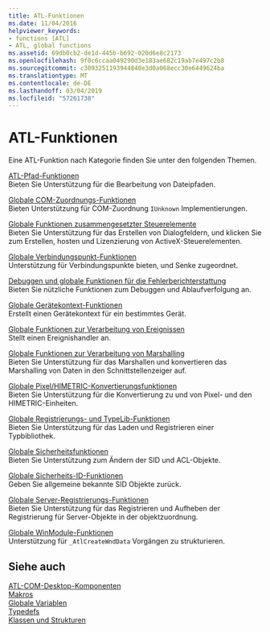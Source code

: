 ```yaml
---
title: ATL-Funktionen
ms.date: 11/04/2016
helpviewer_keywords:
- functions [ATL]
- ATL, global functions
ms.assetid: 69db0cb2-de1d-445b-b692-020d6e8c2173
ms.openlocfilehash: 9f0c6ccaa049290d3e183ae682c19ab7e497c2b8
ms.sourcegitcommit: c3093251193944840e3d0a068ecc30e6449624ba
ms.translationtype: MT
ms.contentlocale: de-DE
ms.lasthandoff: 03/04/2019
ms.locfileid: "57261738"
---
```

# <a name="atl-functions"></a>ATL-Funktionen

Eine ATL-Funktion nach Kategorie finden Sie unter den folgenden Themen.

[ATL-Pfad-Funktionen](../../atl/reference/com-map-global-functions.md)<br/>
Bieten Sie Unterstützung für die Bearbeitung von Dateipfaden.

[Globale COM-Zuordnungs-Funktionen](../../atl/reference/com-map-global-functions.md)<br/>
Bieten Unterstützung für COM-Zuordnung `IUnknown` Implementierungen.

[Globale Funktionen zusammengesetzter Steuerelemente](../../atl/reference/composite-control-global-functions.md)<br/>
Bieten Sie Unterstützung für das Erstellen von Dialogfeldern, und klicken Sie zum Erstellen, hosten und Lizenzierung von ActiveX-Steuerelementen.

[Globale Verbindungspunkt-Funktionen](../../atl/reference/connection-point-global-functions.md)<br/>
Unterstützung für Verbindungspunkte bieten, und Senke zugeordnet.

[Debuggen und globale Funktionen für die Fehlerberichterstattung](../../atl/reference/debugging-and-error-reporting-global-functions.md)<br/>
Bieten Sie nützliche Funktionen zum Debuggen und Ablaufverfolgung an.

[Globale Gerätekontext-Funktionen](../../atl/reference/device-context-global-functions.md)<br/>
Erstellt einen Gerätekontext für ein bestimmtes Gerät.

[Globale Funktionen zur Verarbeitung von Ereignissen](../../atl/reference/event-handling-global-functions.md)<br/>
Stellt einen Ereignishandler an.

[Globale Funktionen zur Verarbeitung von Marshalling](../../atl/reference/marshaling-global-functions.md)<br/>
Bieten Sie Unterstützung für das Marshallen und konvertieren das Marshalling von Daten in den Schnittstellenzeiger auf.

[Globale Pixel/HIMETRIC-Konvertierungsfunktionen](../../atl/reference/pixel-himetric-conversion-global-functions.md)<br/>
Bieten Sie Unterstützung für die Konvertierung zu und von Pixel- und den HIMETRIC-Einheiten.

[Globale Registrierungs- und TypeLib-Funktionen](../../atl/reference/registry-and-typelib-global-functions.md)<br/>
Bieten Sie Unterstützung für das Laden und Registrieren einer Typbibliothek.

[Globale Sicherheitsfunktionen](../../atl/reference/security-global-functions.md)<br/>
Bieten Sie Unterstützung zum Ändern der SID und ACL-Objekte.

[Globale Sicherheits-ID-Funktionen](../../atl/reference/security-identifier-global-functions.md)<br/>
Geben Sie allgemeine bekannte SID Objekte zurück.

[Globale Server-Registrierungs-Funktionen](../../atl/reference/server-registration-global-functions.md)<br/>
Bieten Sie Unterstützung für das Registrieren und Aufheben der Registrierung für Server-Objekte in der objektzuordnung.

[Globale WinModule-Funktionen](../../atl/reference/winmodule-global-functions.md)<br/>
Unterstützung für `_AtlCreateWndData` Vorgängen zu strukturieren.

## <a name="see-also"></a>Siehe auch

[ATL-COM-Desktop-Komponenten](../../atl/atl-com-desktop-components.md)<br/>
[Makros](../../atl/reference/atl-macros.md)<br/>
[Globale Variablen](../../atl/reference/atl-global-variables.md)<br/>
[Typedefs](../../atl/reference/atl-typedefs.md)<br/>
[Klassen und Strukturen](../../atl/reference/atl-classes.md)
